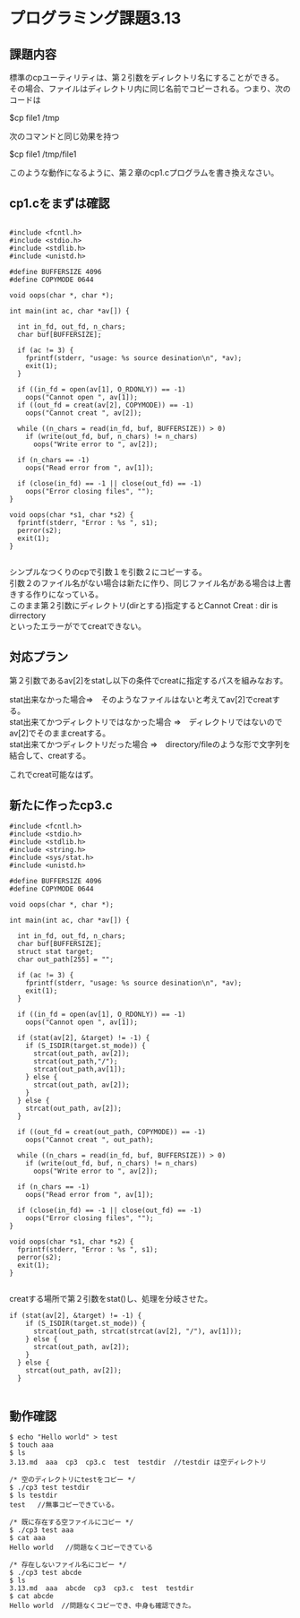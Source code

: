 # プログラミング課題3.13  
  
## 課題内容  
  
標準のcpユーティリティは、第２引数をディレクトリ名にすることができる。  
その場合、ファイルはディレクトリ内に同じ名前でコピーされる。つまり、次のコードは  
  
$cp file1 /tmp  
  
次のコマンドと同じ効果を持つ  
  
$cp file1 /tmp/file1  
  
このような動作になるように、第２章のcp1.cプログラムを書き換えなさい。  
  
  
## cp1.cをまずは確認  
  
```  
  
#include <fcntl.h>  
#include <stdio.h>  
#include <stdlib.h>  
#include <unistd.h>  
  
#define BUFFERSIZE 4096  
#define COPYMODE 0644  
  
void oops(char *, char *);  
  
int main(int ac, char *av[]) {  
  
  int in_fd, out_fd, n_chars;  
  char buf[BUFFERSIZE];  
  
  if (ac != 3) {  
    fprintf(stderr, "usage: %s source desination\n", *av);  
    exit(1);  
  }  
  
  if ((in_fd = open(av[1], O_RDONLY)) == -1)  
    oops("Cannot open ", av[1]);  
  if ((out_fd = creat(av[2], COPYMODE)) == -1)  
    oops("Cannot creat ", av[2]);  
  
  while ((n_chars = read(in_fd, buf, BUFFERSIZE)) > 0)  
    if (write(out_fd, buf, n_chars) != n_chars)  
      oops("Write error to ", av[2]);  
  
  if (n_chars == -1)  
    oops("Read error from ", av[1]);  
  
  if (close(in_fd) == -1 || close(out_fd) == -1)  
    oops("Error closing files", "");  
}  
  
void oops(char *s1, char *s2) {  
  fprintf(stderr, "Error : %s ", s1);  
  perror(s2);  
  exit(1);  
}  
  
```  
  
シンプルなつくりのcpで引数１を引数２にコピーする。  
引数２のファイル名がない場合は新たに作り、同じファイル名がある場合は上書きする作りになっている。  
このまま第２引数にディレクトリ(dirとする)指定するとCannot Creat : dir is dirrectory   
といったエラーがでてcreatできない。  
  
## 対応プラン  
第２引数であるav[2]をstatし以下の条件でcreatに指定するパスを組みなおす。  
  
stat出来なかった場合⇒　そのようなファイルはないと考えてav[2]でcreatする。  
stat出来てかつディレクトリではなかった場合 ⇒　ディレクトリではないのでav[2]でそのままcreatする。  
stat出来てかつディレクトリだった場合 ⇒　directory/fileのような形で文字列を結合して、creatする。  
  
これでcreat可能なはず。  
  
## 新たに作ったcp3.c  
  
```  
#include <fcntl.h>  
#include <stdio.h>  
#include <stdlib.h>  
#include <string.h>  
#include <sys/stat.h>  
#include <unistd.h>  
  
#define BUFFERSIZE 4096  
#define COPYMODE 0644  
  
void oops(char *, char *);  
  
int main(int ac, char *av[]) {  
  
  int in_fd, out_fd, n_chars;  
  char buf[BUFFERSIZE];  
  struct stat target;  
  char out_path[255] = "";  
  
  if (ac != 3) {  
    fprintf(stderr, "usage: %s source desination\n", *av);  
    exit(1);  
  }  
  
  if ((in_fd = open(av[1], O_RDONLY)) == -1)  
    oops("Cannot open ", av[1]);  
  
  if (stat(av[2], &target) != -1) {  
    if (S_ISDIR(target.st_mode)) {  
      strcat(out_path, av[2]);
      strcat(out_path,"/");
      strcat(out_path,av[1]);
    } else {  
      strcat(out_path, av[2]);  
    }  
  } else {  
    strcat(out_path, av[2]);  
  }  
  
  if ((out_fd = creat(out_path, COPYMODE)) == -1)  
    oops("Cannot creat ", out_path);  
  
  while ((n_chars = read(in_fd, buf, BUFFERSIZE)) > 0)  
    if (write(out_fd, buf, n_chars) != n_chars)  
      oops("Write error to ", av[2]);  
  
  if (n_chars == -1)  
    oops("Read error from ", av[1]);  
  
  if (close(in_fd) == -1 || close(out_fd) == -1)  
    oops("Error closing files", "");  
}  
  
void oops(char *s1, char *s2) {  
  fprintf(stderr, "Error : %s ", s1);  
  perror(s2);  
  exit(1);  
}  
  
```  
  
creatする場所で第２引数をstat()し、処理を分岐させた。  
  
```  
if (stat(av[2], &target) != -1) {  
    if (S_ISDIR(target.st_mode)) {  
      strcat(out_path, strcat(strcat(av[2], "/"), av[1]));  
    } else {  
      strcat(out_path, av[2]);  
    }  
  } else {  
    strcat(out_path, av[2]);  
  }  
  
```  
  
## 動作確認  
```  
$ echo "Hello world" > test  
$ touch aaa  
$ ls  
3.13.md  aaa  cp3  cp3.c  test  testdir  //testdir は空ディレクトリ  
  
/* 空のディレクトリにtestをコピー */  
$ ./cp3 test testdir  
$ ls testdir  
test   //無事コピーできている。  
  
/* 既に存在する空ファイルにコピー */  
$ ./cp3 test aaa  
$ cat aaa  
Hello world   //問題なくコピーできている  
  
/* 存在しないファイル名にコピー */  
$ ./cp3 test abcde  
$ ls  
3.13.md  aaa  abcde  cp3  cp3.c  test  testdir  
$ cat abcde  
Hello world  //問題なくコピーでき、中身も確認できた。  
  
```  
  
  
  
